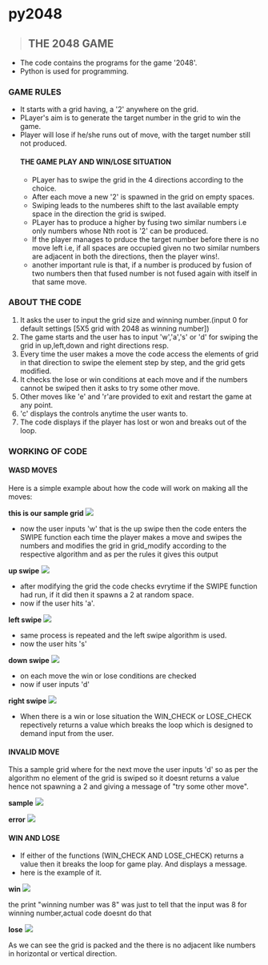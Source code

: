 # py2048
>## THE 2048 GAME
* The code contains the programs for the game '2048'.
* Python is used for programming.
### GAME RULES
* It starts with a grid having, a '2' anywhere on the grid.
* PLayer's aim is to generate the target number in the grid to win the game.
* Player will lose if he/she runs out of move, with the target number still not produced.
  #### THE GAME PLAY AND WIN/LOSE SITUATION
  * PLayer has to swipe the grid in the 4 directions according to the choice.
  * After each move a new '2' is spawned in the grid on empty spaces.
  * Swiping leads to the numberes shift to the last available empty space in the direction the grid is swiped.
  * PLayer has to produce a higher by fusing two similar numbers i.e only numbers whose Nth root is '2' can be produced.
  * If the player manages to prduce the target number before there is  no move left i.e, if all spaces are occupied given no two similar numbers are adjacent in both the directions, then the player wins!.
  * another important rule is that, if a number is produced by fusion of two numbers then that fused number is not fused again with itself in that same move.
  
### ABOUT THE CODE
1. It asks the user to input the grid size and winning number.(input 0 for default settings [5X5 grid with 2048 as winning number])
1. The game starts and the user has to input 'w','a','s' or 'd' for swiping the grid in up,left,down and right directions resp.
1. Every time the user makes a move the code access the elements of grid in that direction to swipe the element step by step, and the grid gets modified.
1. It checks the lose or win conditions at each move and if the numbers cannot be swiped then it asks to try some other move.
1. Other moves like 'e' and 'r'are provided to exit and restart the game at any point.
1. 'c' displays the controls anytime the user wants to.
1. The code displays if the player has lost or won and breaks out of the loop.

### WORKING OF CODE

  #### WASD MOVES
  Here is a simple example about how the code will work on making all the moves:

  __this is our sample grid__
  ![](images/ssf1.PNG)
  * now the user inputs 'w' that is the up swipe then the code enters the SWIPE function each time the player makes a move and swipes the numbers and modifies the grid in grid_modify according to the respective algorithm and as per the rules it gives this output

  __up swipe__
  ![](images/ssfw2.PNG)
  * after modifying the grid the code checks evrytime if the SWIPE function had run, if it did then it spawns a 2 at random space.
  * now if the user hits 'a'.

  __left swipe__
  ![](images/ssfa3.PNG)
  * same process is repeated and the left swipe algorithm is used.
  * now the user hits 's'

  __down swipe__
  ![](images/ssfs4.PNG)

  * on each move the win or lose conditions are checked 
  * now if user inputs 'd'

  __right swipe__
  ![](images/ssfd5.PNG)

  * When there is a win or lose situation the WIN_CHECK or LOSE_CHECK repectively returns a value which breaks the loop which is  designed to demand input from the user.
  
  #### INVALID MOVE
  This a sample grid where for the next move the user inputs 'd' so as per the algorithm no element of the grid is swiped so it doesnt returns a value hence not spawning a 2 and giving a message of "try some other move".
  
  __sample__
  ![](images/key1.PNG)
  
  __error__
  ![](images/key2.PNG)
  
  #### WIN AND LOSE
  * If either of the functions (WIN_CHECK AND LOSE_CHECK) returns a value then it breaks the loop for game play. And displays a message.
  * here is the example of it.
  
  __win__
 ![](images/win.PNG)
 
 the print "winning number was 8" was just to tell that the input was 8 for winning number,actual code doesnt do that
 
 __lose__
 ![](images/lose.PNG)
 
 As we can see the grid is packed and the there is no adjacent like numbers in horizontal or vertical direction.


